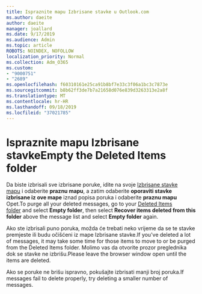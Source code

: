 ```yaml
---
title: Ispraznite mapu Izbrisane stavke u Outlook.com
ms.author: daeite
author: daeite
manager: joallard
ms.date: 9/17/2019
ms.audience: Admin
ms.topic: article
ROBOTS: NOINDEX, NOFOLLOW
localization_priority: Normal
ms.collection: Adm_O365
ms.custom:
- "9000751"
- "2689"
ms.openlocfilehash: f60310161e25ca91b8bf7e33c3f06a1bc3c7873e
ms.sourcegitcommit: b8b62ff3de7b7a21658d076e839d3263313e2a8f
ms.translationtype: MT
ms.contentlocale: hr-HR
ms.lasthandoff: 09/18/2019
ms.locfileid: "37021785"
---
```

# <a name="empty-the-deleted-items-folder"></a><span data-ttu-id="856d5-102">Ispraznite mapu Izbrisane stavke</span><span class="sxs-lookup"><span data-stu-id="856d5-102">Empty the Deleted Items folder</span></span>

<span data-ttu-id="856d5-103">Da biste izbrisali sve izbrisane poruke, idite na svoje [Izbrisane stavke mapu](https://outlook.live.com/mail/deleteditems) i odaberite **praznu mapu**, a zatim odaberite **oporaviti stavke izbrisane iz ove mape** iznad popisa poruka i odaberite **praznu mapu**   Opet.</span><span class="sxs-lookup"><span data-stu-id="856d5-103">To purge all your deleted messages, go to your [Deleted Items folder](https://outlook.live.com/mail/deleteditems) and select **Empty folder**, then select **Recover items deleted from this folder** above the message list and select **Empty folder** again.</span></span>

<span data-ttu-id="856d5-104">Ako ste izbrisali puno poruka, možda će trebati neko vrijeme da se te stavke premjeste ili budu očišćeni iz mape Izbrisane stavke.</span><span class="sxs-lookup"><span data-stu-id="856d5-104">If you've deleted a lot of messages, it may take some time for those items to move to or be purged from the Deleted Items folder.</span></span> <span data-ttu-id="856d5-105">Molimo vas da otvorite prozor preglednika dok se stavke ne izbrišu.</span><span class="sxs-lookup"><span data-stu-id="856d5-105">Please leave the browser window open until the items are deleted.</span></span>

<span data-ttu-id="856d5-106">Ako se poruke ne brišu ispravno, pokušajte izbrisati manji broj poruka.</span><span class="sxs-lookup"><span data-stu-id="856d5-106">If messages fail to delete properly, try deleting a smaller number of messages.</span></span>